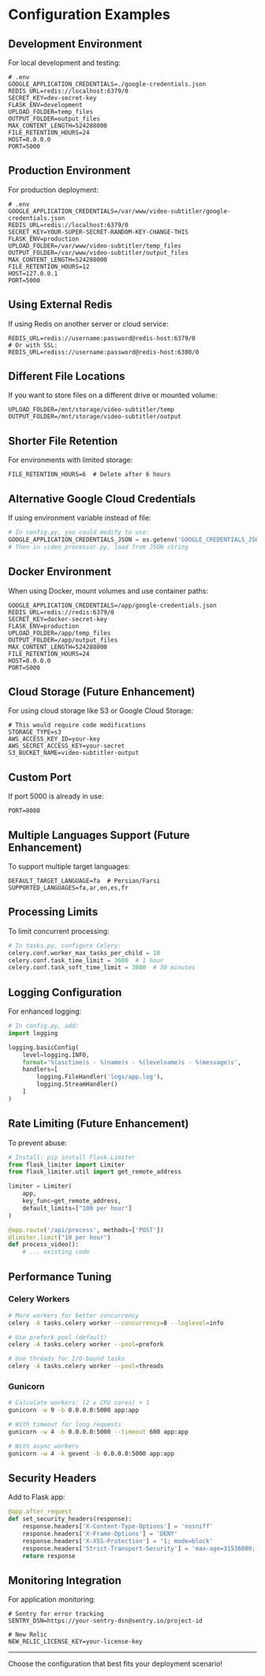 # Configuration Examples

## Development Environment

For local development and testing:

```env
# .env
GOOGLE_APPLICATION_CREDENTIALS=./google-credentials.json
REDIS_URL=redis://localhost:6379/0
SECRET_KEY=dev-secret-key
FLASK_ENV=development
UPLOAD_FOLDER=temp_files
OUTPUT_FOLDER=output_files
MAX_CONTENT_LENGTH=524288000
FILE_RETENTION_HOURS=24
HOST=0.0.0.0
PORT=5000
```

## Production Environment

For production deployment:

```env
# .env
GOOGLE_APPLICATION_CREDENTIALS=/var/www/video-subtitler/google-credentials.json
REDIS_URL=redis://localhost:6379/0
SECRET_KEY=YOUR-SUPER-SECRET-RANDOM-KEY-CHANGE-THIS
FLASK_ENV=production
UPLOAD_FOLDER=/var/www/video-subtitler/temp_files
OUTPUT_FOLDER=/var/www/video-subtitler/output_files
MAX_CONTENT_LENGTH=524288000
FILE_RETENTION_HOURS=12
HOST=127.0.0.1
PORT=5000
```

## Using External Redis

If using Redis on another server or cloud service:

```env
REDIS_URL=redis://username:password@redis-host:6379/0
# Or with SSL:
REDIS_URL=rediss://username:password@redis-host:6380/0
```

## Different File Locations

If you want to store files on a different drive or mounted volume:

```env
UPLOAD_FOLDER=/mnt/storage/video-subtitler/temp
OUTPUT_FOLDER=/mnt/storage/video-subtitler/output
```

## Shorter File Retention

For environments with limited storage:

```env
FILE_RETENTION_HOURS=6  # Delete after 6 hours
```

## Alternative Google Cloud Credentials

If using environment variable instead of file:

```python
# In config.py, you could modify to use:
GOOGLE_APPLICATION_CREDENTIALS_JSON = os.getenv('GOOGLE_CREDENTIALS_JSON')
# Then in video_processor.py, load from JSON string
```

## Docker Environment

When using Docker, mount volumes and use container paths:

```env
GOOGLE_APPLICATION_CREDENTIALS=/app/google-credentials.json
REDIS_URL=redis://redis:6379/0
SECRET_KEY=docker-secret-key
FLASK_ENV=production
UPLOAD_FOLDER=/app/temp_files
OUTPUT_FOLDER=/app/output_files
MAX_CONTENT_LENGTH=524288000
FILE_RETENTION_HOURS=24
HOST=0.0.0.0
PORT=5000
```

## Cloud Storage (Future Enhancement)

For using cloud storage like S3 or Google Cloud Storage:

```env
# This would require code modifications
STORAGE_TYPE=s3
AWS_ACCESS_KEY_ID=your-key
AWS_SECRET_ACCESS_KEY=your-secret
S3_BUCKET_NAME=video-subtitler-output
```

## Custom Port

If port 5000 is already in use:

```env
PORT=8080
```

## Multiple Languages Support (Future Enhancement)

To support multiple target languages:

```env
DEFAULT_TARGET_LANGUAGE=fa  # Persian/Farsi
SUPPORTED_LANGUAGES=fa,ar,en,es,fr
```

## Processing Limits

To limit concurrent processing:

```python
# In tasks.py, configure Celery:
celery.conf.worker_max_tasks_per_child = 10
celery.conf.task_time_limit = 3600  # 1 hour
celery.conf.task_soft_time_limit = 3000  # 50 minutes
```

## Logging Configuration

For enhanced logging:

```python
# In config.py, add:
import logging

logging.basicConfig(
    level=logging.INFO,
    format='%(asctime)s - %(name)s - %(levelname)s - %(message)s',
    handlers=[
        logging.FileHandler('logs/app.log'),
        logging.StreamHandler()
    ]
)
```

## Rate Limiting (Future Enhancement)

To prevent abuse:

```python
# Install: pip install Flask-Limiter
from flask_limiter import Limiter
from flask_limiter.util import get_remote_address

limiter = Limiter(
    app,
    key_func=get_remote_address,
    default_limits=["100 per hour"]
)

@app.route('/api/process', methods=['POST'])
@limiter.limit("10 per hour")
def process_video():
    # ... existing code
```

## Performance Tuning

### Celery Workers

```bash
# More workers for better concurrency
celery -A tasks.celery worker --concurrency=8 --loglevel=info

# Use prefork pool (default)
celery -A tasks.celery worker --pool=prefork

# Use threads for I/O-bound tasks
celery -A tasks.celery worker --pool=threads
```

### Gunicorn

```bash
# Calculate workers: (2 x CPU cores) + 1
gunicorn -w 9 -b 0.0.0.0:5000 app:app

# With timeout for long requests
gunicorn -w 4 -b 0.0.0.0:5000 --timeout 600 app:app

# With async workers
gunicorn -w 4 -k gevent -b 0.0.0.0:5000 app:app
```

## Security Headers

Add to Flask app:

```python
@app.after_request
def set_security_headers(response):
    response.headers['X-Content-Type-Options'] = 'nosniff'
    response.headers['X-Frame-Options'] = 'DENY'
    response.headers['X-XSS-Protection'] = '1; mode=block'
    response.headers['Strict-Transport-Security'] = 'max-age=31536000; includeSubDomains'
    return response
```

## Monitoring Integration

For application monitoring:

```env
# Sentry for error tracking
SENTRY_DSN=https://your-sentry-dsn@sentry.io/project-id

# New Relic
NEW_RELIC_LICENSE_KEY=your-license-key
```

---

Choose the configuration that best fits your deployment scenario!
